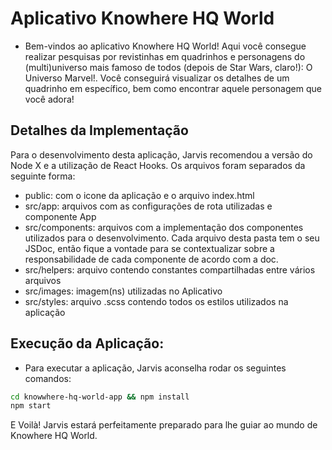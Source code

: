 # Aplicativo Knowhere HQ World
* Bem-vindos ao aplicativo Knowhere HQ World! Aqui você consegue realizar pesquisas por revistinhas em quadrinhos e personagens do (multi)universo mais famoso de todos (depois de Star Wars, claro!): O Universo Marvel!. Você conseguirá visualizar os detalhes de um quadrinho em específico, bem como encontrar aquele personagem que você adora!

## Detalhes da Implementação
Para o desenvolvimento desta aplicação, Jarvis recomendou a versão do Node X e a utilização de React Hooks. Os arquivos foram separados da seguinte forma:
- public: com o icone da aplicação e o arquivo index.html
- src/app: arquivos com as configurações de rota utilizadas e componente App
- src/components: arquivos com a implementação dos componentes utilizados para o desenvolvimento. Cada arquivo desta pasta tem o seu JSDoc, então fique a vontade para se contextualizar sobre a responsabilidade de cada componente de acordo com a doc.
- src/helpers: arquivo contendo constantes compartilhadas entre vários arquivos
- src/images: imagem(ns) utilizadas no Aplicativo
- src/styles: arquivo .scss contendo todos os estilos utilizados na aplicação

## Execução da Aplicação:
- Para executar a aplicação, Jarvis aconselha rodar os seguintes comandos:
```sh
cd knowwhere-hq-world-app && npm install
npm start
```

E Voilà! Jarvis estará perfeitamente preparado para lhe guiar ao mundo de Knowhere HQ World.
